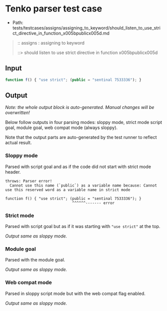 # Tenko parser test case

- Path: tests/testcases/assigns/assigning_to_keyword/should_listen_to_use_strict_directive_in_function_x005bpublicx005d.md

> :: assigns : assigning to keyword
>
> ::> should listen to use strict directive in function x005bpublicx005d

## Input

`````js
function f() { "use strict"; (public = "sentinal 7533336"); }
`````

## Output

_Note: the whole output block is auto-generated. Manual changes will be overwritten!_

Below follow outputs in four parsing modes: sloppy mode, strict mode script goal, module goal, web compat mode (always sloppy).

Note that the output parts are auto-generated by the test runner to reflect actual result.

### Sloppy mode

Parsed with script goal and as if the code did not start with strict mode header.

`````
throws: Parser error!
  Cannot use this name (`public`) as a variable name because: Cannot use this reserved word as a variable name in strict mode

function f() { "use strict"; (public = "sentinal 7533336"); }
                              ^^^^^^------- error
`````

### Strict mode

Parsed with script goal but as if it was starting with `"use strict"` at the top.

_Output same as sloppy mode._

### Module goal

Parsed with the module goal.

_Output same as sloppy mode._

### Web compat mode

Parsed in sloppy script mode but with the web compat flag enabled.

_Output same as sloppy mode._
